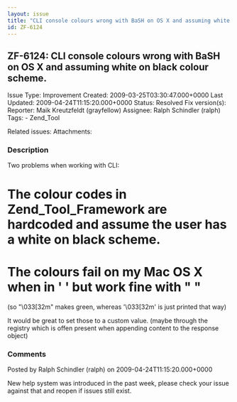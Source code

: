 ```yaml
---
layout: issue
title: "CLI console colours wrong with BaSH on OS X and assuming white on black colour scheme."
id: ZF-6124
---
```


ZF-6124: CLI console colours wrong with BaSH on OS X and assuming white on black colour scheme.
-----------------------------------------------------------------------------------------------

 Issue Type: Improvement Created: 2009-03-25T03:30:47.000+0000 Last Updated: 2009-04-24T11:15:20.000+0000 Status: Resolved Fix version(s): 
 Reporter:  Maik Kreutzfeldt (grayfellow)  Assignee:  Ralph Schindler (ralph)  Tags: - Zend\_Tool
 
 Related issues: 
 Attachments: 
### Description

Two problems when working with CLI:

The colour codes in Zend\_Tool\_Framework are hardcoded and assume the user has a white on black scheme.
========================================================================================================

The colours fail on my Mac OS X when in ' ' but work fine with " "
==================================================================

(so "\\033[32m" makes green, whereas '\\033[32m' is just printed that way)

It would be great to set those to a custom value. (maybe through the registry which is offen present when appending content to the response object)

 

 

### Comments

Posted by Ralph Schindler (ralph) on 2009-04-24T11:15:20.000+0000

New help system was introduced in the past week, please check your issue against that and reopen if issues still exist.

 

 
